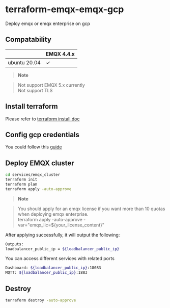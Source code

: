 

# terraform-emqx-emqx-gcp
Deploy emqx or emqx enterprise on gcp

## Compatability

|                          | EMQX 4.4.x      | 
|--------------------------|-----------------|
| ubuntu 20.04             | ✓               | 

> **Note**

> Not support EMQX 5.x currently  
Not support TLS 


## Install terraform
Please refer to [terraform install doc](https://learn.hashicorp.com/tutorials/terraform/install-cli)


## Config gcp credentials
You could follow this
[guide](https://registry.terraform.io/providers/hashicorp/google/latest/docs/guides/getting_started#adding-credentials)


## Deploy EMQX cluster
```bash
cd services/emqx_cluster
terraform init
terraform plan
terraform apply -auto-approve
```

> **Note**

> You should apply for an emqx license if you want more than 10 quotas when deploying emqx enterprise.  
terraform apply -auto-approve -var="emqx_lic=${your_license_content}"


After applying successfully, it will output the following:

```bash
Outputs:
loadbalancer_public_ip = ${loadbalancer_public_ip}
```


You can access different services with related ports
```bash
Dashboard: ${loadbalancer_public_ip}:18083
MQTT: ${loadbalancer_public_ip}:1883
```

## Destroy
```bash
terraform destroy -auto-approve
```

